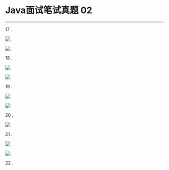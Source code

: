 # Java面试笔试真题 02
<hr>   
  
17 .    
  
![](https://i.imgur.com/wn4W0JT.jpg)  
  
![](https://i.imgur.com/hCqUU20.jpg)  
  
18 .    
  
![](https://i.imgur.com/ZwEHx6j.jpg)  
  
![](https://i.imgur.com/XCzZLSc.jpg)  
  
19 .    
  
![](https://i.imgur.com/okbOxol.jpg)  
  
![](https://i.imgur.com/lrLJLSk.jpg)  
  
20 .     
  
![](https://i.imgur.com/GjlRklZ.jpg)  
  
21 .   
  
![](https://i.imgur.com/jLYPBBy.jpg)  
  
![](https://i.imgur.com/Ed9LG3N.jpg)   
  
22 .   
  
